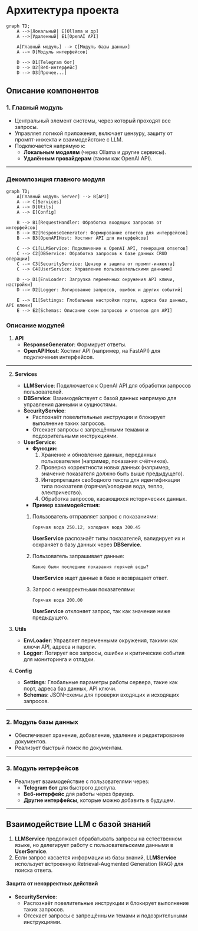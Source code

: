# Архитектура проекта

```mermaid
graph TD;   
    A -->|Локальный| E[Ollama и др]  
    A -->|Удаленный| E1[OpenAI API]  

    A[Главный модуль] --> C[Модуль базы данных]  
    A --> D[Модуль интерфейсов]  
    
    D --> D1[Telegram бот]  
    D --> D2[Веб-интерфейс]  
    D --> D3[Прочее...]  

```



## Описание компонентов


### 1. **Главный модуль**  
   - Центральный элемент системы, через который проходят все запросы.  
   - Управляет логикой приложения, включает цензуру, защиту от промпт-инжекта и взаимодействие с LLM.  
   - Подключается напрямую к:  
     - **Локальным моделям** (через Ollama и другие сервисы).  
     - **Удалённым провайдерам** (таким как OpenAI API).  
---

### **Декомпозиция главного модуля**

```mermaid  
graph TD;  
    A[Главный модуль Server] --> B[API]  
    A --> C[Services]  
    A --> D[Utils]  
    A --> E[Config]  
    
    B --> B1[RequestHandler: Обработка входящих запросов от интерфейсов]  
    B --> B2[ResponseGenerator: Формирование ответов для интерфейсов]  
    B --> B3[OpenAPIHost: Хостинг API для интерфейсов]  

    C --> C1[LLMService: Подключение к OpenAI API, генерация ответов]  
    C --> C2[DBService: Обработка запросов к базе данных CRUD операции]  
    C --> C3[SecurityService: Цензор и защита от промпт-инжекта]  
    C --> C4[UserService: Управление пользовательскими данными]  

    D --> D1[EnvLoader: Загрузка переменных окружения API ключи, настройки]  
    D --> D2[Logger: Логирование запросов, ошибок и других событий]  

    E --> E1[Settings: Глобальные настройки порты, адреса баз данных, API ключи]  
    E --> E2[Schemas: Описание схем запросов и ответов для API]
```



### Описание модулей  

1. **API**  
   - **ResponseGenerator**: Формирует ответы.  
   - **OpenAPIHost**: Хостинг API (например, на FastAPI) для подключения интерфейсов.  
---
2. **Services**  
   - **LLMService**: Подключается к OpenAI API для обработки запросов пользователей.  
   - **DBService**: Взаимодействует с базой данных напрямую для управления данными и сущностями.  
   - **SecurityService**:  
      - Распознаёт повелительные инструкции и блокирует выполнение таких запросов.  
      - Отсекает запросы с запрещёнными темами и подозрительными инструкциями.   
    - **UserService**:
      - **Функции:**  
        1. Хранение и обновление данных, переданных пользователем (например, показания счётчиков).  
        2. Проверка корректности новых данных (например, значение показателя должно быть выше предыдущего).  
        3. Интерпретация свободного текста для идентификации типа показателя (горячая/холодная вода, тепло, электричество).  
        4. Обработка запросов, касающихся исторических данных.  
      - **Пример взаимодействия:**  
       1. Пользователь отправляет запрос с показаниями:  
          ```
          Горячая вода 250.12, холодная вода 300.45  
          ```
          **UserService** распознаёт типы показателей, валидирует их и сохраняет в базу данных через **DBService**.  

       2. Пользователь запрашивает данные:  
          ```
          Какие были последние показания горячей воды?  
          ```
          **UserService** ищет данные в базе и возвращает ответ.  

       3. Запрос с некорректными показателями:  
          ```
          Горячая вода 200.00  
          ```
          **UserService** отклоняет запрос, так как значение ниже предыдущего.  

3. **Utils**  
   - **EnvLoader**: Управляет переменными окружения, такими как ключи API, адреса и пароли.  
   - **Logger**: Логирует все запросы, ошибки и критические события для мониторинга и отладки.  

4. **Config**  
   - **Settings**: Глобальные параметры работы сервера, такие как порт, адреса баз данных, API ключи.  
   - **Schemas**: JSON-схемы для проверки входящих и исходящих запросов.  

---


### 2. **Модуль базы данных**  
   - Обеспечивает хранение, добавление, удаление и редактирование документов.  
   - Реализует быстрый поиск по документам.  
---
### 3. **Модуль интерфейсов**  
   - Реализует взаимодействие с пользователями через:  
     - **Telegram бот** для быстрого доступа.  
     - **Веб-интерфейс** для работы через браузер.  
     - **Другие интерфейсы**, которые можно добавить в будущем.  
  
---


## Взаимодействие LLM с базой знаний  

   1. **LLMService** продолжает обрабатывать запросы на естественном языке, но делегирует работу с пользовательскими данными в **UserService**.  
   2. Если запрос касается информации из базы знаний, **LLMService** использует встроенную Retrieval-Augmented Generation (RAG) для поиска ответа.  

#### Защита от некорректных действий  

- **SecurityService**:  
  - Распознаёт повелительные инструкции и блокирует выполнение таких запросов.  
  - Отсекает запросы с запрещёнными темами и подозрительными инструкциями.  